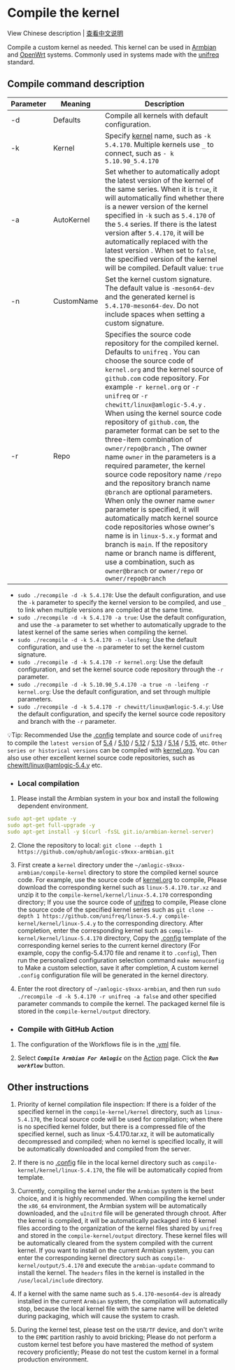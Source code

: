 # Compile the kernel

View Chinese description  |  [查看中文说明](README.cn.md)

Compile a custom kernel as needed. This kernel can be used in [Armbian](https://github.com/ophub/amlogic-s9xxx-armbian) and [OpenWrt](https://github.com/ophub/amlogic-s9xxx-openwrt) systems. Commonly used in systems made with the [unifreq](https://github.com/unifreq/openwrt_packit) standard.

## Compile command description

| Parameter | Meaning | Description |
| ---- | ---- | ---- |
| -d | Defaults | Compile all kernels with default configuration. |
| -k | Kernel | Specify [kernel](https://cdn.kernel.org/pub/linux/kernel/v5.x/) name, such as `-k 5.4.170`. Multiple kernels use `_` to connect, such as `- k 5.10.90_5.4.170` |
| -a | AutoKernel | Set whether to automatically adopt the latest version of the kernel of the same series. When it is `true`, it will automatically find whether there is a newer version of the kernel specified in `-k` such as `5.4.170` of the `5.4` series. If there is the latest version after `5.4.170`, it will be automatically replaced with the latest version . When set to `false`, the specified version of the kernel will be compiled. Default value: `true` |
| -n | CustomName | Set the kernel custom signature. The default value is `-meson64-dev` and the generated kernel is `5.4.170-meson64-dev`. Do not include spaces when setting a custom signature. |
| -r | Repo | Specifies the source code repository for the compiled kernel. Defaults to `unifreq` . You can choose the source code of `kernel.org` and the kernel source of `github.com` code repository. For example `-r kernel.org` or `-r unifreq` or `-r chewitt/linux@amlogic-5.4.y` . When using the kernel source code repository of `github.com`, the parameter format can be set to the three-item combination of `owner/repo@branch` , The owner name `owner` in the parameters is a required parameter, the kernel source code repository name `/repo` and the repository branch name `@branch` are optional parameters. When only the owner name `owner` parameter is specified, it will automatically match kernel source code repositories whose owner's name is in `linux-5.x.y` format and branch is `main`. If the repository name or branch name is different, use a combination, such as `owner@branch` or `owner/repo` or `owner/repo@branch` |

- `sudo ./recompile -d -k 5.4.170`: Use the default configuration, and use the `-k` parameter to specify the kernel version to be compiled, and use `_` to link when multiple versions are compiled at the same time.
- `sudo ./recompile -d -k 5.4.170 -a true`: Use the default configuration, and use the `-a` parameter to set whether to automatically upgrade to the latest kernel of the same series when compiling the kernel.
- `sudo ./recompile -d -k 5.4.170 -n -leifeng`: Use the default configuration, and use the `-n` parameter to set the kernel custom signature.
- `sudo ./recompile -d -k 5.4.170 -r kernel.org`: Use the default configuration, and set the kernel source code repository through the `-r` parameter.
- `sudo ./recompile -d -k 5.10.90_5.4.170 -a true -n -leifeng -r kernel.org`: Use the default configuration, and set through multiple parameters.
- `sudo ./recompile -d -k 5.4.170 -r chewitt/linux@amlogic-5.4.y`: Use the default configuration, and specify the kernel source code repository and branch with the `-r` parameter.

💡Tip: Recommended Use the [.config](https://github.com/unifreq/arm64-kernel-configs) template and source code of `unifreq` to compile the `latest version` of [5.4](https://github.com/unifreq/linux-5.4.y) / [5.10](https://github.com/unifreq/linux-5.10.y) / [5.12](https://github.com/unifreq/linux-5.12.y) / [5.13](https://github.com/unifreq/linux-5.13.y) / [5.14](https://github.com/unifreq/linux-5.14.y) / [5.15](https://github.com/unifreq/linux-5.15.y), etc. `Other series or historical versions` can be compiled with [kernel.org](https://cdn.kernel.org/pub/linux/kernel/v5.x/). You can also use other excellent kernel source code repositories, such as [chewitt/linux@amlogic-5.4.y](https://github.com/chewitt/linux/tree/amlogic-5.4.y) etc.

- ### Local compilation

1. Please install the Armbian system in your box and install the following dependent environment.

```yaml
sudo apt-get update -y
sudo apt-get full-upgrade -y
sudo apt-get install -y $(curl -fsSL git.io/armbian-kernel-server)
```

2. Clone the repository to local: `git clone --depth 1 https://github.com/ophub/amlogic-s9xxx-armbian.git`

3. First create a `kernel` directory under the `~/amlogic-s9xxx-armbian/compile-kernel` directory to store the compiled kernel source code. For example, use the source code of [kernel.org](https://cdn.kernel.org/pub/linux/kernel/v5.x/) to compile, Please download the corresponding kernel such as `linux-5.4.170.tar.xz` and unzip it to the `compile-kernel/kernel/linux-5.4.170` corresponding directory; If you use the source code of [unifreq](https://github.com/unifreq) to compile, Please clone the source code of the specified kernel series such as `git clone --depth 1 https://github.com/unifreq/linux-5.4.y compile-kernel/kernel/linux-5.4.y` to the corresponding directory. After completion, enter the corresponding kernel such as `compile-kernel/kernel/linux-5.4.170` directory, Copy the [.config](tools/config) template of the corresponding kernel series to the current kernel directory (For example, copy the config-5.4.170 file and rename it to `.config`), Then run the personalized configuration selection command `make menuconfig` to Make a custom selection, save it after completion, A custom kernel `.config` configuration file will be generated in the kernel directory.

4. Enter the root directory of `~/amlogic-s9xxx-armbian`, and then run `sudo ./recompile -d -k 5.4.170 -r unifreq -a false` and other specified parameter commands to compile the kernel. The packaged kernel file is stored in the `compile-kernel/output` directory.

- ### Compile with GitHub Action

1. The configuration of the Workflows file is in the [.yml](https://github.com/ophub/amlogic-s9xxx-armbian/tree/main/.github/workflows) file.

2. Select ***`Compile Armbian For Amlogic`*** on the [Action](https://github.com/ophub/amlogic-s9xxx-armbian/actions) page. Click the ***`Run workflow`*** button.

## Other instructions

1. Priority of kernel compilation file inspection: If there is a folder of the specified kernel in the `compile-kernel/kernel` directory, such as `linux-5.4.170`, the local source code will be used for compilation; when there is no specified kernel folder, but there is a compressed file of the specified kernel, such as linux -5.4.170.tar.xz, it will be automatically decompressed and compiled; when no kernel is specified locally, it will be automatically downloaded and compiled from the server.

2. If there is no [.config](tools/config) file in the local kernel directory such as `compile-kernel/kernel/linux-5.4.170`, the file will be automatically copied from template.

3. Currently, compiling the kernel under the `Armbian` system is the best choice, and it is highly recommended. When compiling the kernel under the `x86_64` environment, the Armbian system will be automatically downloaded, and the `uInitrd` file will be generated through chroot. After the kernel is compiled, it will be automatically packaged into 6 kernel files according to the organization of the kernel files shared by `unifreq` and stored in the `compile-kernel/output` directory. These kernel files will be automatically cleared from the system compiled with the current kernel. If you want to install on the current Armbian system, you can enter the corresponding kernel directory such as `compile-kernel/output/5.4.170` and execute the `armbian-update` command to install the kernel. The `headers` files in the kernel is installed in the `/use/local/include` directory.

4. If a kernel with the same name such as `5.4.170-meson64-dev` is already installed in the current `Armbian` system, the compilation will automatically stop, because the local kernel file with the same name will be deleted during packaging, which will cause the system to crash.

5. During the kernel test, please test on the `USB/TF` device, and don't write to the `EMMC` partition rashly to avoid bricking; Please do not perform a custom kernel test before you have mastered the method of system recovery proficiently; Please do not test the custom kernel in a formal production environment.

